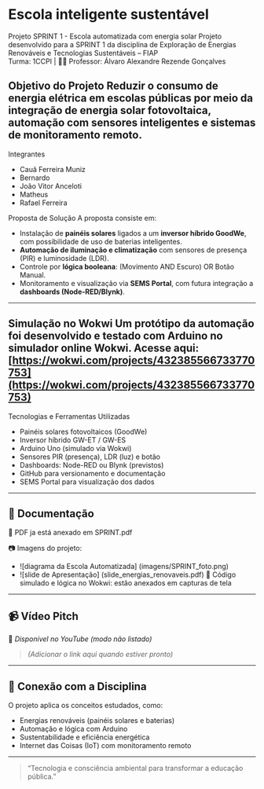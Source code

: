 # Escola inteligente sustentável
Projeto SPRINT 1 - Escola automatizada com energia solar
Projeto desenvolvido para a SPRINT 1 da disciplina de Exploração de Energias Renováveis e Tecnologias Sustentáveis – FIAP  
Turma: 1CCPI | 🧑‍🏫 Professor: Álvaro Alexandre Rezende Gonçalves

Objetivo do Projeto
Reduzir o consumo de energia elétrica em escolas públicas por meio da integração de **energia solar fotovoltaica**, **automação com sensores inteligentes** e **sistemas de monitoramento remoto**.
---
Integrantes
- Cauã Ferreira Muniz  
- Bernardo  
- João Vitor Anceloti  
- Matheus  
- Rafael Ferreira
  
 Proposta de Solução
A proposta consiste em:
- Instalação de **painéis solares** ligados a um **inversor híbrido GoodWe**, com possibilidade de uso de baterias inteligentes.
- **Automação de iluminação e climatização** com sensores de presença (PIR) e luminosidade (LDR).
- Controle por **lógica booleana**: (Movimento AND Escuro) OR Botão Manual.
- Monitoramento e visualização via **SEMS Portal**, com futura integração a **dashboards (Node-RED/Blynk)**.
---
Simulação no Wokwi
Um protótipo da automação foi desenvolvido e testado com Arduino no simulador online Wokwi.
Acesse aqui:  
[https://wokwi.com/projects/432385566733770753](https://wokwi.com/projects/432385566733770753)
---
Tecnologias e Ferramentas Utilizadas
- Painéis solares fotovoltaicos (GoodWe)
- Inversor híbrido GW-ET / GW-ES
- Arduino Uno (simulado via Wokwi)
- Sensores PIR (presença), LDR (luz) e botão
- Dashboards: Node-RED ou Blynk (previstos)
- GitHub para versionamento e documentação
- SEMS Portal para visualização dos dados
---
## 📝 Documentação
📄 PDF ja está anexado em SPRINT.pdf 

📷 Imagens do projeto:  
- ![diagrama da Escola Automatizada] (imagens/SPRINT_foto.png)
- ![slide de Apresentação] (slide_energias_renovaveis.pdf) 
🧪 Código simulado e lógica no Wokwi:  estão anexados em capturas de tela
  
---
## 📹 Vídeo Pitch
🎥 *Disponível no YouTube (modo não listado)*  
> *(Adicionar o link aqui quando estiver pronto)*
---
## 🧠 Conexão com a Disciplina
O projeto aplica os conceitos estudados, como:
- Energias renováveis (painéis solares e baterias)
- Automação e lógica com Arduino
- Sustentabilidade e eficiência energética
- Internet das Coisas (IoT) com monitoramento remoto
---
> “Tecnologia e consciência ambiental para transformar a educação pública.”
